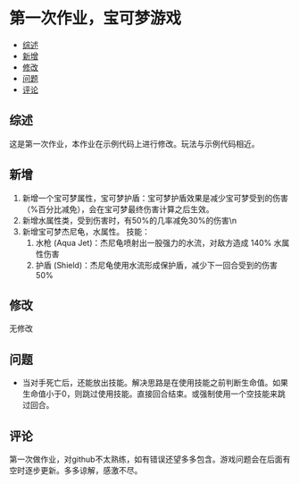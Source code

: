 # 第一次作业，宝可梦游戏
- [综述](##综述)
- [新增](##新增)
- [修改](##修改)
- [问题](##问题)
- [评论](##评论)

## 综述
  这是第一次作业，本作业在示例代码上进行修改。玩法与示例代码相近。
## 新增
  1. 新增一个宝可梦属性，宝可梦护盾：宝可梦护盾效果是减少宝可梦受到的伤害（%百分比减免），会在宝可梦最终伤害计算之后生效。
  2. 新增水属性类，受到伤害时，有50%的几率减免30%的伤害\n
  2. 新增宝可梦杰尼龟，水属性。
     技能：
     1. 水枪 (Aqua Jet)：杰尼龟喷射出一股强力的水流，对敌方造成 140% 水属性伤害
     2. 护盾 (Shield)：杰尼龟使用水流形成保护盾，减少下一回合受到的伤害50%


     
## 修改
无修改
## 问题
- 当对手死亡后，还能放出技能。解决思路是在使用技能之前判断生命值。如果生命值小于0，则跳过使用技能。直接回合结束。或强制使用一个空技能来跳过回合。
## 评论
第一次做作业，对github不太熟练，如有错误还望多多包含。游戏问题会在后面有空时逐步更新。多多谅解，感激不尽。
